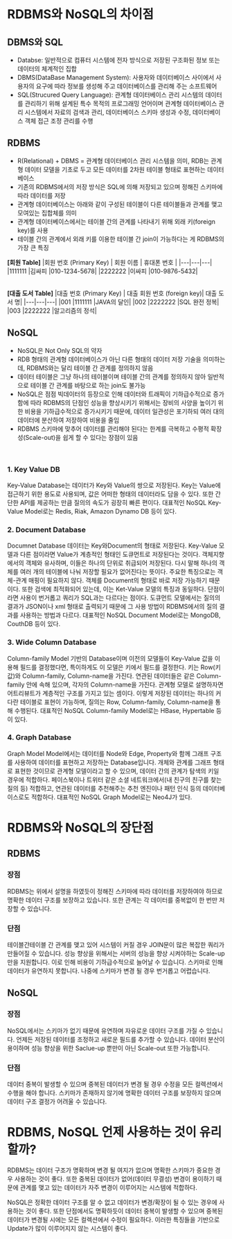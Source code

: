 # RDBMS와 NoSQL의 차이점

## DBMS와 SQL
- Databse: 일반적으로 컴퓨터 시스템에 전자 방식으로 저장된 구조화된 정보 또는 데이터의 체계적인 집합
- DBMS(DataBase Management System): 사용자와 데이터베이스 사이에서 사용자의 요구에 따라 정보를 생성해 주고 데이터베이스를 관리해 주는 소프트웨어
- SQL(Strucured Query Language): 관계형 데이터베이스 관리 시스템의 데이터를 관리하기 위해 설계된 특수 목적의 프로그래밍 언어이며 관계형 데이터베이스 관리 시스템에서 자료의 검색과 관리, 데이터베이스 스키마 생성과 수정, 데이터베이스 객체 접근 조정 관리를 수행

 
## RDBMS
- R(Relational) + DBMS = 관계형 데이터베이스 관리 시스템을 의미, RDB는 관계형 데이터 모델을 기초로 두고 모든 데이터를 2차원 테이블 형태로 표현하는 데이터베이스
- 기존의 RDBMS에서의 저장 방식은 SQL에 의해 저장되고 있으며 정해진 스키마에 따라 데이터를 저장 
- 관계형 데이터베이스는 아래와 같이 구성된 테이블이 다른 테이블들과 관계를 맺고 모여있는 집합체를 의미
- 관계형 데이터베이스에서는 테이블 간의 관계를 나타내기 위해 외래 키(foreign key)를 사용
- 테이블 간의 관계에서 외래 키를 이용한 테이블 간 join이 가능하다는 게 RDBMS의 가장 큰 특징

**[회원 Table]**
|회원 번호 (Primary Key) |	회원 이름	| 휴대폰 번호 |
|---|---|---|
|1111111	|김싸피	|010-1234-5678|
|2222222	|이싸피	|010-9876-5432|
<br>
<br>

**[대출 도서 Table]**
|대출 번호 (Primary Key) |	대출 회원 번호 (foreign key)|	대출 도서 명|
|---|---|---|
|001 |1111111	|JAVA의 달인|
|002 |2222222	|SQL 완전 정복|
|003 |2222222	|알고리즘의 정석|


## NoSQL
- NoSQL은 Not Only SQL의 약자
- RDB 형태의 관계형 데이터베이스가 아닌 다른 형태의 데이터 저장 기술을 의미하는데, RDBMS와는 달리 테이블 간 관계를 정의하지 않음 
- 데이터 테이블은 그냥 하나의 테이블이며 테이블 간의 관계를 정의하지 않아 일반적으로 테이블 간 관계를 바탕으로 하는 join도 불가능 
- NoSQL은 점점 빅데이터의 등장으로 인해 데이터와 트래픽이 기하급수적으로 증가함에 따라 RDBMS의 단점인 성능을 향상시키기 위해서는 장비의 사양을 높이기 위한 비용을 기하급수적으로 증가시키기 때문에, 데이터 일관성은 포기하되 여러 대의 데이터에 분산하여 저장하여 비용을 줄임
- RDBMS 스키마에 맞추어 데이터를 관리해야 된다는 한계를 극복하고 수평적 확장성(Scale-out)을 쉽게 할 수 있다는 장점이 있음
<br>

### 1. Key Value DB

Key-Value Database는 데이터가 Key와 Value의 쌍으로 저장된다. Key는 Value에 접근하기 위한 용도로 사용되며, 값은 어떠한 형태의 데이터라도 담을 수 있다. 또한 간단한 API를 제공하는 만큼 질의의 속도가 굉장히 빠른 편이다.
대표적인 NoSQL Key-Value Model로는 Redis, Riak, Amazon Dynamo DB 등이 있다.
 

### 2. Document Database

Documnet Database 데이터는 Key와Document의 형태로 저장된다. Key-Value 모델과 다른 점이라면 Value가 계층적인 형태인 도큐먼트로 저장된다는 것이다. 객체지향에서의 객체와 유사하며, 이들은 하나의 단위로 취급되어 저장된다. 다시 말해 하나의 객체를 여러 개의 테이블에 나눠 저장할 필요가 없어진다는 뜻이다. 
주요한 특징으로는 객체-관계 매핑이 필요하지 않다. 객체를 Document의 형태로 바로 저장 가능하기 때문이다. 또한 검색에 최적화되어 있는데, 이는 Ket-Value 모델의 특징과 동일하다. 단점이라면 사용이 번거롭고 쿼리가 SQL과는 다르다는 점이다. 도큐먼트 모델에서는 질의의 결과가 JSON이나 xml 형태로 출력되기 때문에 그 사용 방법이 RDBMS에서의 질의 결과를 사용하는 방법과 다르다. 
대표적인 NoSQL Document Model로는 MongoDB, CouthDB 등이 있다.
 

### 3. Wide Column Database

Column-family Model 기반의 Database이며 이전의 모델들이 Key-Value 값을 이용해 필드를 결정했다면, 특이하게도 이 모델은 키에서 필드를 결정한다. 키는 Row(키 값)와 Column-family, Column-name을 가진다. 연관된 데이터들은 같은 Column-family 안에 속해 있으며, 각자의 Column-name을 가진다. 관계형 모델로 설명하자면 어트리뷰트가 계층적인 구조를 가지고 있는 셈이다. 이렇게 저장된 데이터는 하나의 커다란 테이블로 표현이 가능하며, 질의는 Row, Column-family, Column-name을 통해 수행된다.
대표적인 NoSQL Column-family Model로는 HBase, Hypertable 등이 있다.
 

### 4. Graph Database 

Graph Model Model에서는 데이터를 Node와 Edge, Property와 함께 그래프 구조를 사용하여 데이터를 표현하고 저장하는 Database입니다. 개체와 관계를 그래프 형태로 표현한 것이므로 관계형 모델이라고 할 수 있으며, 데이터 간의 관계가 탐색의 키일 경우에 적합하다. 페이스북이나 트위터 같은 소셜 네트워크에서(내 친구의 친구를 찾는 질의 등) 적합하고, 연관된 데이터를 추천해주는 추천 엔진이나 패턴 인식 등의 데이터베이스로도 적합하다.
대표적인 NoSQL Graph Model로는 Neo4J가 있다.
<br> 
 
# RDBMS와 NoSQL의 장단점
## RDBMS

### 장점
RDBMS는 위에서 설명을 하였듯이 정해진 스키마에 따라 데이터를 저장하여야 하므로 명확한 데이터 구조를 보장하고 있습니다. 
또한 관계는 각 데이터를 중복없이 한 번만 저장할 수 있습니다.

### 단점
테이블간테이블 간 관계를 맺고 있어 시스템이 커질 경우 JOIN문이 많은 복잡한 쿼리가 만들어질 수 있습니다.
성능 향상을 위해서는 서버의 성능을 향상 시켜야하는 Scale-up만을 지원합니다. 이로 인해 비용이 기하급수적으로 늘어날 수 있습니다.
스키마로 인해 데이터가 유연하지 못합니다. 나중에 스키마가 변경 될 경우 번거롭고 어렵습니다.
<br>

## NoSQL
### 장점
NoSQL에서는 스키마가 없기 때문에 유연하며 자유로운 데이터 구조를 가질 수 있습니다. 언제든 저장된 데이터를 조정하고 새로운 필드를 추가할 수 있습니다.
데이터 분산이 용이하며 성능 향상을 위한 Saclue-up 뿐만이 아닌 Scale-out 또한 가능합니다.

### 단점
데이터 중복이 발생할 수 있으며 중복된 데이터가 변경 될 경우 수정을 모든 컬렉션에서 수행을 해야 합니다.
스키마가 존재하지 않기에 명확한 데이터 구조를 보장하지 않으며 데이터 구조 결정가 어려울 수 있습니다.
<br>


# RDBMS, NoSQL 언제 사용하는 것이 유리할까?
RDBMS는 데이터 구조가 명확하며 변경 될 여지가 없으며 명확한 스키마가 중요한 경우 사용하는 것이 좋다. 
또한 중복된 데이터가 없어(데이터 무결성) 변경이 용이하기 때문에 관계를 맺고 있는 데이터가 자주 변경이 이루어지는 시스템에 적합하다. 

 

NoSQL은 정확한 데이터 구조를 알 수 없고 데이터가 변경/확장이 될 수 있는 경우에 사용하는 것이 좋다. 또한 단점에서도 명확하듯이 데이터 중복이 발생할 수 있으며 중복된 데이터가 변경될 시에는 모든 컬렉션에서 수정이 필요하다.
이러한 특징들을 기반으로 Update가 많이 이루어지지 않는 시스템이 좋다.
